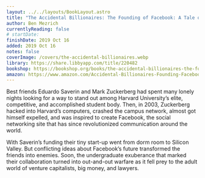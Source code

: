 ```yaml
---
layout: ../../layouts/BookLayout.astro
title: "The Accidental Billionaires: The Founding of Facebook: A Tale of Sex, Money, Genius and Betrayal"
author: Ben Mezrich
currentlyReading: false
# startDate: 
finishDate: 2019 Oct 16
added: 2019 Oct 16
notes: false
coverImage: /covers/the-accidental-billionaires.webp
library: https://share.libbyapp.com/title/220482
bookshop: https://bookshop.org/books/the-accidental-billionaires-the-founding-of-facebook-a-tale-of-sex-money-genius-and-betrayal/9780307740984
amazon: https://www.amazon.com/Accidental-Billionaires-Founding-Facebook-Betrayal/dp/0307740986
---
```


Best friends Eduardo Saverin and Mark Zuckerberg had spent many lonely nights looking for a way to stand out among Harvard University’s elite, competitive, and accomplished  student body. Then, in 2003, Zuckerberg hacked into Harvard’s computers, crashed the campus network, almost got himself expelled, and was inspired to create Facebook, the social networking site that has since revolutionized communication around the world.

With Saverin’s funding their tiny start-up went from dorm room to Silicon Valley. But conflicting ideas about Facebook’s future transformed the friends into enemies. Soon, the undergraduate exuberance that marked their collaboration turned into out-and-out warfare as it fell prey to the adult world of venture capitalists, big money, and lawyers.
